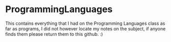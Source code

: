# ProgrammingLanguages
This contains everything that I had on the Programming Languages class as far as programs, I did not however locate my notes on the subject, if anyone finds them please return them to this github. :)
